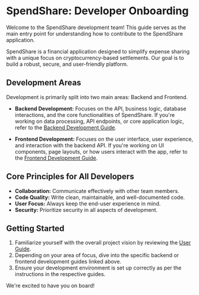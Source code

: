 # SpendShare: Developer Onboarding

Welcome to the SpendShare development team! This guide serves as the main entry point for understanding how to contribute to the SpendShare application.

SpendShare is a financial application designed to simplify expense sharing with a unique focus on cryptocurrency-based settlements. Our goal is to build a robust, secure, and user-friendly platform.

## Development Areas

Development is primarily split into two main areas: Backend and Frontend.

*   **Backend Development:** Focuses on the API, business logic, database interactions, and the core functionalities of SpendShare. If you're working on data processing, API endpoints, or core application logic, refer to the [Backend Development Guide](./backend_development_guide.md).

*   **Frontend Development:** Focuses on the user interface, user experience, and interaction with the backend API. If you're working on UI components, page layouts, or how users interact with the app, refer to the [Frontend Development Guide](./frontend_development_guide.md).

## Core Principles for All Developers

*   **Collaboration:** Communicate effectively with other team members.
*   **Code Quality:** Write clean, maintainable, and well-documented code.
*   **User Focus:** Always keep the end-user experience in mind.
*   **Security:** Prioritize security in all aspects of development.

## Getting Started

1.  Familiarize yourself with the overall project vision by reviewing the [User Guide](../user_guide.md).
2.  Depending on your area of focus, dive into the specific backend or frontend development guides linked above.
3.  Ensure your development environment is set up correctly as per the instructions in the respective guides.

We're excited to have you on board!
